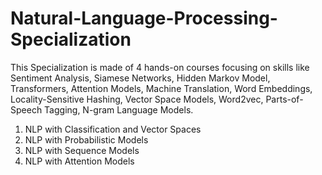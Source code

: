 # Natural-Language-Processing-Specialization
This Specialization is made of 4 hands-on courses focusing on skills like Sentiment Analysis, Siamese Networks, Hidden Markov Model, Transformers, Attention Models, Machine Translation, Word Embeddings, Locality-Sensitive Hashing, Vector Space Models, Word2vec, Parts-of-Speech Tagging, N-gram Language Models.
1. NLP with Classification and Vector Spaces
2. NLP with Probabilistic Models
3. NLP with Sequence Models
4. NLP with Attention Models

